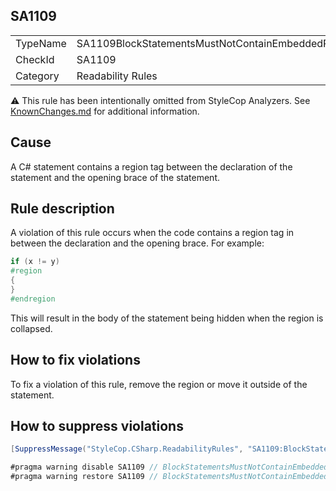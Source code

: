 ﻿## SA1109

<table>
<tr>
  <td>TypeName</td>
  <td>SA1109BlockStatementsMustNotContainEmbeddedRegions</td>
</tr>
<tr>
  <td>CheckId</td>
  <td>SA1109</td>
</tr>
<tr>
  <td>Category</td>
  <td>Readability Rules</td>
</tr>
</table>

:warning: This rule has been intentionally omitted from StyleCop Analyzers. See [KnownChanges.md](KnownChanges.md) for
additional information.

## Cause

A C# statement contains a region tag between the declaration of the statement and the opening brace of the statement.

## Rule description

A violation of this rule occurs when the code contains a region tag in between the declaration and the opening brace. For example:

```csharp
if (x != y)
#region
{
}
#endregion
```

This will result in the body of the statement being hidden when the region is collapsed.

## How to fix violations

To fix a violation of this rule, remove the region or move it outside of the statement.

## How to suppress violations

```csharp
[SuppressMessage("StyleCop.CSharp.ReadabilityRules", "SA1109:BlockStatementsMustNotContainEmbeddedRegions", Justification = "Reviewed.")]
```

```csharp
#pragma warning disable SA1109 // BlockStatementsMustNotContainEmbeddedRegions
#pragma warning restore SA1109 // BlockStatementsMustNotContainEmbeddedRegions
```
